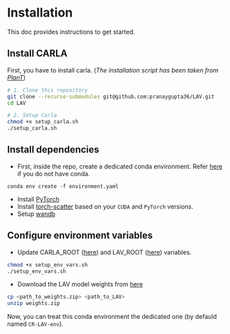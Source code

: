 # Installation

This doc provides instructions to get started.

## Install CARLA

First, you have to install carla. (*The installation script has been taken from [PlanT](https://github.com/autonomousvision/plant)*)

``` bash
# 1. Clone this repository
git clone --recurse-submodules git@github.com:pranaygupta36/LAV.git
cd LAV

# 2. Setup Carla
chmod +x setup_carla.sh
./setup_carla.sh
```

## Install dependencies
* First, inside the repo, create a dedicated conda environment. Refer [here](https://www.anaconda.com/products/individual#Downloads) if you do not have conda. 

```
conda env create -f environment.yaml 
```

* Install [PyTorch](https://pytorch.org/get-started/locally/)
* Install [torch-scatter](https://github.com/rusty1s/pytorch_scatter) based on your `CUDA` and `PyTorch` versions.
* Setup [wandb](https://docs.wandb.ai/quickstart)

## Configure environment variables

* Update CARLA_ROOT ([here](setup_env_vars.sh#L10)) and LAV_ROOT ([here](setup_env_vars.sh#L19)) variables.

``` bash
chmod +x setup_env_vars.sh
./setup_env_vars.sh
```

* Download the LAV model weights from [here](https://cmu.box.com/s/09cda83xufxqfygat2hmm0e09u15tlpl)
``` bash
cp <path_to_weights.zip> <path_to_LAV>
unzip weights.zip
```

Now, you can treat this conda environment the dedicated one (by defauld named `CR-LAV-env`). 
